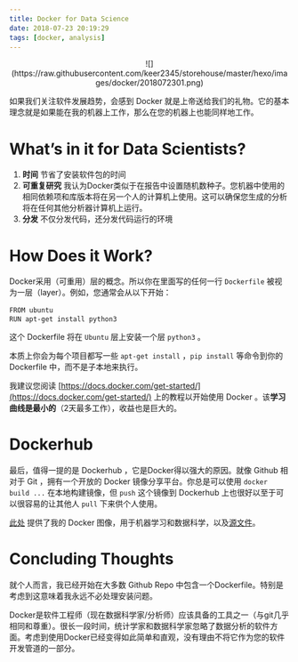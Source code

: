 ```yaml
---
title: Docker for Data Science
date: 2018-07-23 20:19:29
tags: [docker, analysis]
---
```


<center>
![](https://raw.githubusercontent.com/keer2345/storehouse/master/hexo/images/docker/2018072301.png)
</center>

如果我们关注软件发展趋势，会感到 Docker 就是上帝送给我们的礼物。它的基本理念就是如果能在我的机器上工作，那么在您的机器上也能同样地工作。

<!-- more -->

# What’s in it for Data Scientists?
1. **时间** 节省了安装软件包的时间
1. **可重复研究** 我认为Docker类似于在报告中设置随机数种子。您机器中使用的相同依赖项和库版本将在另一个人的计算机上使用。这可以确保您生成的分析将在任何其他分析器计算机上运行。
1. **分发** 不仅分发代码，还分发代码运行的环境

# How Does it Work?
Docker采用（可重用）层的概念。所以你在里面写的任何一行 `Dockerfile` 被视为一层（layer）。例如，您通常会从以下开始：
```
FROM ubuntu
RUN apt-get install python3
```
这个 Dockerfile 将在 `Ubuntu` 层上安装一个层 `python3` 。

本质上你会为每个项目都写一些 `apt-get install` ，`pip install` 等命令到你的 Dockerfile 中，而不是子本地来执行。

我建议您阅读 [https://docs.docker.com/get-started/](https://docs.docker.com/get-started/) 上的教程以开始使用 Docker 。该**学习曲线是最小的**（2天最多工作），收益也是巨大的。

# Dockerhub
最后，值得一提的是 Dockerhub ，它是Docker得以强大的原因。就像 Github 相对于 Git ，拥有一个开放的 Docker 镜像分享平台。你总是可以使用 `docker build ...` 在本地构建镜像，但 `push` 这个镜像到 Dockerhub 上也很好以至于可以很容易的让其他人 `pull` 下来供个人使用。

[此处](https://hub.docker.com/r/sachinruk/ml_class/) 提供了我的 Docker 图像，用于机器学习和数据科学，以及[源文件](https://github.com/sachinruk/Dockerfiles/blob/master/ML_class/Dockerfile)。


# Concluding Thoughts
就个人而言，我已经开始在大多数 Github Repo 中包含一个Dockerfile。特别是考虑到这意味着我永远不必处理安装问题。

Docker是软件工程师（现在数据科学家/分析师）应该具备的工具之一（与git几乎相同和尊重）。很长一段时间，统计学家和数据科学家忽略了数据分析的软件方面。考虑到使用Docker已经变得如此简单和直观，没有理由不将它作为您的软件开发管道的一部分。
